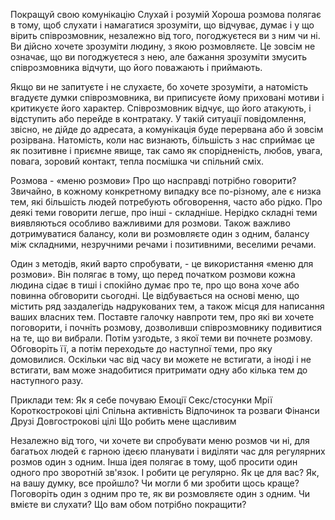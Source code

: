 Покращуй свою комунікацію
Слухай і розумій
Хороша розмова полягає в тому, щоб слухати і намагатися зрозуміти, що відчуває, думає і у що вірить співрозмовник, незалежно від того, погоджуєтеся ви з ним чи ні. Ви дійсно хочете зрозуміти людину, з якою розмовляєте. Це зовсім не означає, що ви погоджуєтеся з нею, але бажання зрозуміти змусить співрозмовника відчути, що його поважають і приймають.

Якщо ви не запитуєте і не слухаєте, бо хочете зрозуміти, а натомість вгадуєте думки співрозмовника, ви приписуєте йому приховані мотиви і критикуєте його характер. Співрозмовник відчує, що його атакують, і відступить або перейде в контратаку. У такій ситуації повідомлення, звісно, не дійде до адресата, а комунікація буде перервана або й зовсім розірвана. Натомість, коли нас визнають, більшість з нас сприймає це як позитивне і приємне явище, так само як спорідненість, любов, увага, повага, зоровий контакт, тепла посмішка чи спільний сміх.

Розмова - «меню розмови»
Про що насправді потрібно говорити? Звичайно, в кожному конкретному випадку все по-різному, але є низка тем, які більшість людей потребують обговорення, часто або рідко. Про деякі теми говорити легше, про інші - складніше. Нерідко складні теми виявляються особливо важливими для розмови. Також важливо дотримуватися балансу, коли ви розмовляєте один з одним, балансу між складними, незручними речами і позитивними, веселими речами.

Один з методів, який варто спробувати, - це використання «меню для розмови». Він полягає в тому, що перед початком розмови кожна людина сідає в тиші і спокійно думає про те, про що вона хоче або повинна обговорити сьогодні. Це відбувається на основі меню, що містить ряд заздалегідь надрукованих тем, а також місця для написання ваших власних тем.
Поставте галочку навпроти тем, про які ви хочете поговорити, і почніть розмову, дозволивши співрозмовнику подивитися на те, що ви вибрали.
Потім узгодьте, з якої теми ви почнете розмову. Обговоріть її, а потім переходьте до наступної теми, про яку домовилися.
Оскільки час від часу ви можете не встигати, а іноді і не встигати, вам може знадобитися притримати одну або кілька тем до наступного разу.

Приклади тем:
 Як я себе почуваю
 Емоції
 Секс/стосунки
 Мрії
 Короткострокові цілі
 Спільна активність
 Відпочинок та розваги
 Фінанси
 Друзі
 Довгострокові цілі
 Що робить мене щасливим

Незалежно від того, чи хочете ви спробувати меню розмов чи ні, для багатьох людей є гарною ідеєю планувати і виділяти час для регулярних розмов один з одним. Інша ідея полягає в тому, щоб просити один одного про зворотній зв'язок. І робити це регулярно. Як це для вас? Як, на вашу думку, все пройшло? Чи могли б ми зробити щось краще? Поговоріть один з одним про те, як ви розмовляєте один з одним. Чи вмієте ви слухати? Що вам обом потрібно покращити?

